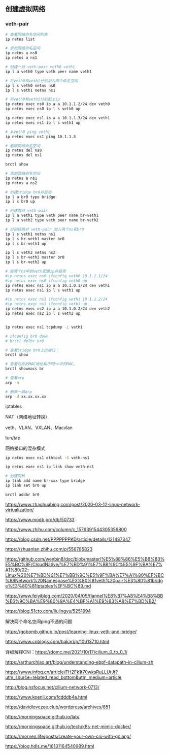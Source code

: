 ## 创建虚拟网络

### veth-pair

```bash
# 查看网络命名空间列表
ip netns list

# 添加网络命名空间
ip netns a ns0
ip netns a ns1

# 创建一对 veth-pair veth0 veth1
ip l a veth0 type veth peer name veth1

# 将veth0和veth1分别加入两个命名空间
ip l s veth0 netns ns0
ip l s veth1 netns ns1

# 将veth0和veth1分别配上ip
ip netns exec ns0 ip a a 10.1.1.2/24 dev veth0
ip netns exec ns0 ip l s veth0 up

ip netns exec ns1 ip a a 10.1.1.3/24 dev veth1
ip netns exec ns1 ip l s veth1 up

# 从veth0 ping veth1
ip netns exec ns1 ping 10.1.1.3

# 删除网络命名空间
ip netns del ns0
ip netns del ns1
```



```bash
brctl show

# 添加网络命名空间
ip netns a ns1
ip netns a ns2

# 创建bridge br0并启动
ip l a br0 type bridge
ip l s br0 up

# 创建两对 veth-pair
ip l a veth1 type veth peer name br-veth1
ip l a veth2 type veth peer name br-veth2

# 分别将两对 veth-pair 加入两个ns和br0
ip l s veth1 netns ns1
ip l s br-veth1 master br0
ip l s br-veth1 up

ip l s veth2 netns ns2
ip l s br-veth2 master br0
ip l s br-veth2 up

# 给两个ns中的veth配置ip并启用
#ip netns exec ns0 ifconfig veth0 10.1.2.1/24
#ip netns exec ns0 ifconfig veth0 up
ip netns exec ns1 ip a a 10.1.0.1/24 dev veth1
ip netns exec ns1 ip l s veth1 up

#ip netns exec ns1 ifconfig veth1 10.1.2.2/24
#ip netns exec ns1 ifconfig veth1 up
ip netns exec ns2 ip a a 10.1.0.2/24 dev veth2
ip netns exec ns2 ip l s veth2 up


ip netns exec ns1 tcpdump -i veth1

# ifconfig br0 down
# brctl delbr br0

# 查看bridge br0上的端口：
brctl show 

# 查看对应的MAC地址和不同ns中的MAC。
brctl showmacs br
```



```bash
# 查看arp
arp -n

# 删除一跳arp
arp -d xx.xx.xx.xx


```







 

iptables

NAT（网络地址转换）

veth、VLAN、VXLAN、Macvlan

tun/tap

网络接口的混杂模式



```bash
ip netns exec ns1 ethtool -S veth-ns1

ip netns exec ns1 ip link show veth-ns1

# 创建网桥
ip link add name br-xxx type bridge
ip link set br0 up

brctl addbr br0
```











https://www.zhaohuabing.com/post/2020-03-12-linux-network-virtualization/

https://www.modb.pro/db/50733

https://www.zhihu.com/column/c_1579391544305356800

https://blog.csdn.net/PPPPPPPKD/article/details/121487347

https://zhuanlan.zhihu.com/p/558785823

https://github.com/wenbin8/doc/blob/master/%E5%88%86%E5%B8%83%E5%BC%8F/CloudNative/%E7%BD%91%E7%BB%9C%E5%9F%BA%E7%A1%80/02-Linux%20%E7%BD%91%E7%BB%9C%E5%9F%BA%E7%A1%80%EF%BC%88Network%20Namespase%E3%80%81veth%20pair%E3%80%81bridge%E3%80%81Iptables%EF%BC%89.md



https://www.feiyiblog.com/2020/04/05/flannel%E8%B7%A8%E4%B8%BB%E6%9C%BA%E9%80%9A%E4%BF%A1%E9%83%A8%E7%BD%B2/

https://blog.51cto.com/liujingyu/5251994



解决两个命名空间ping不通的问题

https://gobomb.github.io/post/learning-linux-veth-and-bridge/

https://www.cnblogs.com/bakari/p/10613710.html





详细解释CNI：https://domc.me/2021/10/17/cilium_0_to_0_1/

https://arthurchiao.art/blog/understanding-ebpf-datapath-in-cilium-zh

https://www.infoq.cn/article/FH2Fk1t70wksRuLLUtJf?utm_source=related_read_bottom&utm_medium=article

http://blog.nsfocus.net/cilium-network-0713/

https://www.koenli.com/fcdddb4a.html

https://davidlovezoe.club/wordpress/archives/851

https://morningspace.github.io/lab/

https://morningspace.github.io/tech/k8s-net-mimic-docker/

https://morven.life/posts/create-your-own-cni-with-golang/

https://blog.hdls.me/16131164540989.html